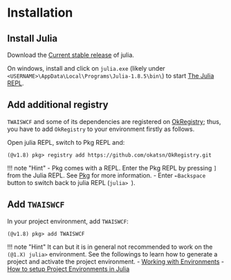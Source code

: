 
# Installation

## Install Julia

Download the [Current stable release](https://julialang.org/downloads/#current_stable_release) of julia.

On windows, install and click on `julia.exe` (likely under `<USERNAME>\AppData\Local\Programs\Julia-1.8.5\bin\`) to start [The Julia REPL](https://docs.julialang.org/en/v1/stdlib/REPL/).

## Add additional registry 

`TWAISWCF` and some of its dependencies are registered on [OkRegistry](https://github.com/okatsn/OkRegistry); thus, you have to add `OkRegistry` to your environment firstly as follows. 

Open julia REPL, switch to Pkg REPL and:

```julia-repl
(@v1.8) pkg> registry add https://github.com/okatsn/OkRegistry.git
```

!!! note "Hint"
    - Pkg comes with a REPL. Enter the Pkg REPL by pressing `]` from the Julia REPL. See [Pkg](https://docs.julialang.org/en/v1/stdlib/Pkg/) for more information.
    - Enter `←Backspace` button to switch back to julia REPL (`julia> `).



## Add `TWAISWCF`
In your project environment, add `TWAISWCF`:

```julia-repl
(@v1.8) pkg> add TWAISWCF
```

!!! note "Hint"
    It can but it is in general not recommended to work on the `(@1.X) julia>` environment. See the followings to learn how to generate a project and activate the project environment.
    - [Working with Environments](https://pkgdocs.julialang.org/v1/environments/)
    - [How to setup Project Environments in Julia](https://towardsdatascience.com/how-to-setup-project-environments-in-julia-ec8ae73afe9c)